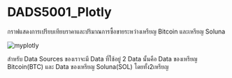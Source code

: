 # DADS5001_Plotly
กราฟแสดงการเปรียบเทียบราคาและปริมาณการซื้อขายระหว่างเหรียญ Bitcoin และเหรียญ Soluna

![myplotly](https://github.com/Patchacharp/DADS5001_Plotly/assets/155871084/5a8a7dfe-ed2d-49dd-8c9f-dd424ee37517)

สำหรับ Data Sources ของเราจะมี Data ที่ใช้อยู่ 2 Data นั้นคือ Data ของเหรียญ Bitcoin(BTC) และ Data ของเหรียญ Soluna(SOL) โดยทั้ง2เหรียญ
